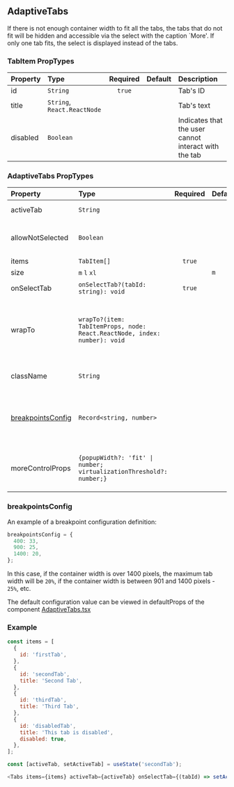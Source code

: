 ## AdaptiveTabs

If there is not enough container width to fit all the tabs, the tabs that do not fit will be hidden and accessible via the select
with the caption `More'. If only one tab fits, the select is displayed instead of the tabs.

### TabItem PropTypes

| Property | Type                        | Required | Default | Description                                          |
| :------- | :-------------------------- | :------: | :------ | :--------------------------------------------------- |
| id       | `String`                    |  `true`  |         | Tab's ID                                             |
| title    | `String`, `React.ReactNode` |          |         | Tab's text                                           |
| disabled | `Boolean`                   |          |         | Indicates that the user cannot interact with the tab |

### AdaptiveTabs PropTypes

| Property                                | Type                                                                      | Required | Default | Description                                                        |
| :-------------------------------------- | :------------------------------------------------------------------------ | :------: | :------ | :----------------------------------------------------------------- |
| activeTab                               | `String`                                                                  |          |         | Active Tab ID                                                      |
| allowNotSelected                        | `Boolean`                                                                 |          |         | Allows you not to specify `activeTab`                              |
| items                                   | `TabItem[]`                                                               |  `true`  |         | Tabs Array                                                         |
| size                                    | `m` `l` `xl`                                                              |          | `m`     | Tabs Size                                                          |
| onSelectTab                             | `onSelectTab?(tabId: string): void`                                       |  `true`  |         | Select tab handler                                                 |
| wrapTo                                  | `wrapTo?(item: TabItemProps, node: React.ReactNode, index: number): void` |          |         | Allows to wrap TabItem into another component or render custom tab |
| className                               | `String`                                                                  |          |         | Class name for the tabs container                                  |
| [breakpointsConfig](#breakpointsConfig) | `Record<string, number>`                                                  |          |         | Breakpoints config which control the thersholds of tab size.       |
| moreControlProps                        | `{popupWidth?: 'fit' \| number; virtualizationThreshold?: number;}`       |          |         | Settings to control popup with hidden tabs list                    |

### breakpointsConfig

An example of a breakpoint configuration definition:

```js
breakpointsConfig = {
  400: 33,
  900: 25,
  1400: 20,
};
```

In this case, if the container width is over 1400 pixels, the maximum tab width will be `20%`, if the container width is between 901 and 1400 pixels - `25%`, etc.

The default configuration value can be viewed in defaultProps of the component [AdaptiveTabs.tsx](/src/components/AdaptiveTabs/AdaptiveTabs.tsx)

### Example

```js
const items = [
  {
    id: 'firstTab',
  },
  {
    id: 'secondTab',
    title: 'Second Tab',
  },
  {
    id: 'thirdTab',
    title: 'Third Tab',
  },
  {
    id: 'disabledTab',
    title: 'This tab is disabled',
    disabled: true,
  },
];

const [activeTab, setActiveTab] = useState('secondTab');

<Tabs items={items} activeTab={activeTab} onSelectTab={(tabId) => setActiveTab(tabId)} />;
```
